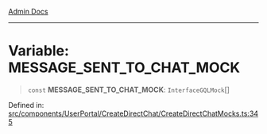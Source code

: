 [Admin Docs](/)

***

# Variable: MESSAGE\_SENT\_TO\_CHAT\_MOCK

> `const` **MESSAGE\_SENT\_TO\_CHAT\_MOCK**: `InterfaceGQLMock`[]

Defined in: [src/components/UserPortal/CreateDirectChat/CreateDirectChatMocks.ts:345](https://github.com/PalisadoesFoundation/talawa-admin/blob/main/src/components/UserPortal/CreateDirectChat/CreateDirectChatMocks.ts#L345)
